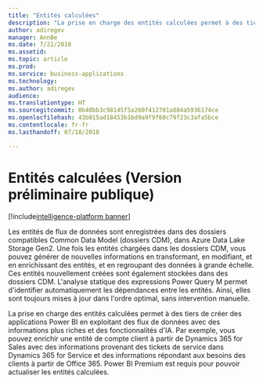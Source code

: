 ```yaml
---
title: "Entités calculées"
description: "La prise en charge des entités calculées permet à des tiers de créer des applications Power BI en exploitant des flux de données avec des informations plus riches et des fonctionnalités d'IA."
author: adiregev
manager: AnnBe
ms.date: 7/22/2018
ms.assetid: 
ms.topic: article
ms.prod: 
ms.service: business-applications
ms.technology: 
ms.author: adiregev
audience: 
ms.translationtype: HT
ms.sourcegitcommit: 0b40bb3c98145f5a260f412701a884a5936174ce
ms.openlocfilehash: 43b015ad18453b1bd9a9f9f60c79f23c3afa5bce
ms.contentlocale: fr-fr
ms.lasthandoff: 07/18/2018

---
```

# <a name="computed-entities-public-preview"></a>Entités calculées (Version préliminaire publique)  

[!include[intelligence-platform banner](../../includes/intelligence-platform.md)]



Les entités de flux de données sont enregistrées dans des dossiers compatibles Common Data Model (dossiers CDM), dans Azure Data Lake Storage Gen2. Une fois les entités chargées dans les dossiers CDM, vous pouvez générer de nouvelles informations en transformant, en modifiant, et en enrichissant des entités, et en regroupant des données à grande échelle. Ces entités nouvellement créées sont également stockées dans des dossiers CDM. L'analyse statique des expressions Power Query M permet d'identifier automatiquement les dépendances entre les entités. Ainsi, elles sont toujours mises à jour dans l'ordre optimal, sans intervention manuelle. 

La prise en charge des entités calculées permet à des tiers de créer des applications Power BI en exploitant des flux de données avec des informations plus riches et des fonctionnalités d'IA. Par exemple, vous pouvez enrichir une entité de compte client à partir de Dynamics 365 for Sales avec des informations provenant des tickets de service dans Dynamics 365 for Service et des informations répondant aux besoins des clients à partir de Office 365.
Power BI Premium est requis pour pouvoir actualiser les entités calculées. 

